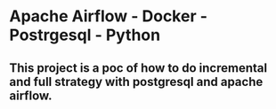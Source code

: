 # Apache Airflow - Docker - Postrgesql - Python

## This project is a poc of how to do incremental and full strategy with postgresql and apache airflow.
